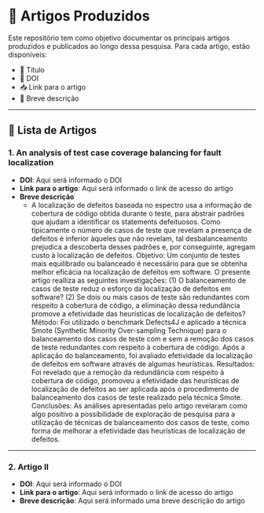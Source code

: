 # 📄 Artigos Produzidos
Este repositório tem como objetivo documentar os principais artigos produzidos e publicados ao longo dessa pesquisa. Para cada artigo, estão disponíveis:

- 📌 Título
- 🔗 DOI
- 📥 Link para o artigo
- 📝 Breve descrição
---
## 📄 Lista de Artigos

### 1. **An analysis of test case coverage balancing for fault localization**
- **DOI**: Aqui será informado o DOI
- **Link para o artigo**: Aqui será informado o link de acesso do artigo
- **Breve descrição**
  - A localização de defeitos baseada no espectro usa a informação de cobertura de código obtida durante o teste, para abstrair padrões que ajudam a identificar os statements defeituosos. Como tipicamente o número de casos de teste que revelam a presença de defeitos é inferior àqueles que não revelam, tal desbalanceamento prejudica a descoberta desses padrões e, por conseguinte, agregam custo à localização de defeitos. Objetivo: Um conjunto de testes mais equilibrado ou balanceado é necessário para que se obtenha melhor eficácia na localização de defeitos em software. O presente artigo realliza as seguintes investigações: (1) O balanceamento de casos de teste reduz o esforço da localização de defeitos em software? (2) Se dois ou mais casos de teste são redundantes com respeito à cobertura de código, a eliminação dessa redundância promove a efetividade das heurísticas de localização de defeitos? Método: Foi utilizado o benchmark Defects4J e aplicado a técnica Smote (Synthetic Minority Over-sampling Technique) para o balanceamento dos casos de teste com e sem a remoção dos casos de teste redundantes com respeito à cobertura de código. Após a aplicação do balanceamento, foi avaliado efetividade da localização de defeitos em software através de algumas heurísticas. Resultados: Foi revelado que a remoção da redundância com respeito à cobertura de código, promoveu a efetividade das heurísticas de localização de defeitos ao ser aplicada após o procedimento de balanceamento dos casos de teste realizado pela técnica Smote. Conclusões: As análises apresentadas pelo artigo revelaram como algo positivo a possibilidade de exploração de pesquisa para a utilização de técnicas de balanceamento dos casos de teste, como forma de melhorar a efetividade das heurísticas de localização de defeitos.
---

### 2. **Artigo II**
- **DOI**: Aqui será informado o DOI
- **Link para o artigo**: Aqui será informado o link de acesso do artigo
- **Breve descrição**: Aqui será informado uma breve descrição do artigo

